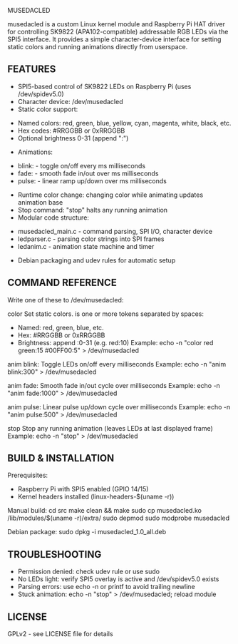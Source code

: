 MUSEDACLED

musedacled is a custom Linux kernel module and Raspberry Pi HAT driver for controlling SK9822 (APA102-compatible) addressable RGB LEDs via the SPI5 interface. It provides a simple character-device interface for setting static colors and running animations directly from userspace.

FEATURES
--------
- SPI5-based control of SK9822 LEDs on Raspberry Pi (uses /dev/spidev5.0)
- Character device: /dev/musedacled
- Static color support:
* Named colors: red, green, blue, yellow, cyan, magenta, white, black, etc.
* Hex codes: #RRGGBB or 0xRRGGBB
* Optional brightness 0-31 (append ":<brightness>")
- Animations:
* blink:<ms> - toggle on/off every ms milliseconds
* fade:<ms> - smooth fade in/out over ms milliseconds
* pulse:<ms> - linear ramp up/down over ms milliseconds
- Runtime color change: changing color while animating updates animation base
- Stop command: "stop" halts any running animation
- Modular code structure:
* musedacled_main.c - command parsing, SPI I/O, character device
* ledparser.c - parsing color strings into SPI frames
* ledanim.c - animation state machine and timer
- Debian packaging and udev rules for automatic setup

COMMAND REFERENCE
-----------------
Write one of these to /dev/musedacled:

color <spec>
Set static colors. <spec> is one or more tokens separated by spaces:
- Named: red, green, blue, etc.
- Hex: #RRGGBB or 0xRRGGBB
- Brightness: append :0-31 (e.g. red:10)
Example:
echo -n "color red green:15 #00FF00:5" > /dev/musedacled

anim blink:<ms>
Toggle LEDs on/off every <ms> milliseconds
Example:
echo -n "anim blink:300" > /dev/musedacled

anim fade:<ms>
Smooth fade in/out cycle over <ms> milliseconds
Example:
echo -n "anim fade:1000" > /dev/musedacled

anim pulse:<ms>
Linear pulse up/down cycle over <ms> milliseconds
Example:
echo -n "anim pulse:500" > /dev/musedacled

stop
Stop any running animation (leaves LEDs at last displayed frame)
Example:
echo -n "stop" > /dev/musedacled

BUILD & INSTALLATION
--------------------
Prerequisites:
- Raspberry Pi with SPI5 enabled (GPIO 14/15)
- Kernel headers installed (linux-headers-$(uname -r))

Manual build:
cd src
make clean && make
sudo cp musedacled.ko /lib/modules/$(uname -r)/extra/
sudo depmod
sudo modprobe musedacled

Debian package:
sudo dpkg -i musedacled_1.0_all.deb

TROUBLESHOOTING
---------------
- Permission denied: check udev rule or use sudo
- No LEDs light: verify SPI5 overlay is active and /dev/spidev5.0 exists
- Parsing errors: use echo -n or printf to avoid trailing newline
- Stuck animation: echo -n "stop" > /dev/musedacled; reload module

LICENSE
-------
GPLv2 - see LICENSE file for details
